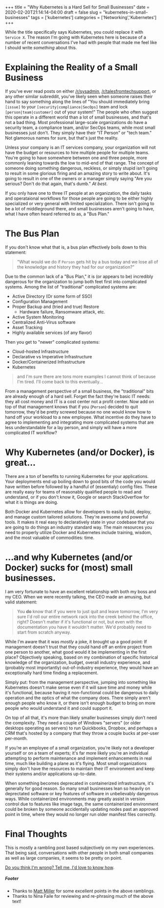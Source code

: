 +++
title = "Why Kubernetes is a Hard Sell for Small Businesses"
date = 2020-02-20T21:14:14-04:00
draft = false
slug = "kubernetes-in-small-businesses"
tags = ['kubernetes']
categories = ['Networking','Kubernetes']
+++

While the title specifically says Kubernetes, you could replace it with `Service X`. The reason I'm going with Kubernetes here is because of a number of recent conversations I've had with people that made me feel like I should write _something_ about this.

# Explaining the Reality of a Small Business

If you've ever read posts on either [/r/sysadmin](https://www.reddit.com/r/sysadmin/), [/r/talesfromtechsupport](https://www.reddit.com/r/talesfromtechsupport/), or any other similar subreddit, you've likely seen when someone raises their hand to say something along the lines of "You should immediately bring `[issue]` to your `[security|compliance|SecOps]` team and lock `[person|team|customer]` out of your system!" The people who often suggest this operate in a different world than a lot of small businesses, and that's not a bad thing. Most professional large-scale organizations do have a security team, a compliance team, and/or SecOps teams, while most small businesses just don't. They simply have their "IT Person" or "tech team." Not glamorous names for sure, but that's just the reality.

Unless your company is an IT services company, your organization will not have the budget or resources to hire multiple people for multiple teams. You're going to have somewhere between one and three people, more commonly leaning towards the low to mid-end of that range. The concept of someone doing something dangerous, reckless, or simply stupid isn't going to result in some glorious firing and an amazing story to write about. It's going to result in one of the owners or a manager simply saying "Are you serious? Don't do that again, that's dumb." _At best_.

If you only have one to three IT people at an organization, the daily tasks and operataional workflows for those people are going to be either highly specialized or very general with limited specialization. There isn't going to be a lot of middleground there, and small businesses aren't going to have, what I have often heard referred to as, a "Bus Plan."

# The Bus Plan

If you don't know what that is, a bus plan effectively boils down to this statement:

> "What would we do if `Person` gets hit by a bus today and we lose all of the knowledge and history they had for our organization?"

Due to the common lack of a "Bus Plan," it is (or appears to be) incredibly dangerous for the organization to jump both feet first into complicated systems. Among the list of "traditional" complicated systems are:

* Active Directory (Or some form of SSO)
* Configuration Management
* Proper Backup and (tried and true) Restore
  * Hardware failure, Ransomware attack, etc.
* Active System Monitoring
* Centralized Anti-Virus software
* Asset Tracking
* Highly available services (of any flavor)

Then you get to "newer" complicated systems:

* Cloud-hosted Infrastructure
* Declarative vs Imperative Infrastructure
* Docker/Containerized Infrastructure
* Kubernetes
> and I'm sure there are tons more examples I cannot think of because I'm tired. I'll come back to this eventually...

From a management perspective of a small business, the "traditional" bits are already enough of a hard sell. Forget the fact they're basic IT needs: they all cost money and IT is a cost center not a profit center. Now add on top of that management knows that if you (`Person`) decided to quit tomorrow, they'd be pretty screwed because no one would know how to hand off your workload to a new employee. What incentive do they have to agree to implementing and integrating more complicated systems that are less understandable for a lay person, and simply will have a more complicated IT workflow?

# Why Kubernetes (and/or Docker), is great...

There are a ton of benefits to running Kubernetes for your applications. Your deployments end up boiling down to good bits of the code you would have written before followed by a handful of (essentialy) config files. These are really easy for teams of reasonably qualified people to read and understand, or if you don't know it, Google or search StackOverflow for what it is things are doing.

Both Docker and Kubernetes allow for developers to easily build, deploy, and manage custom tailored solutions. They're awesome and powerful tools. It makes it real easy to declaratively state in your codebase that you are going to do things an industry standard way. The main resources you need to properly utilize Docker and Kubernetes include training, wisdom, and the most valuable of commodities: time.

# ...and why Kubernetes (and/or Docker) sucks for (most) small businesses.

I am very fortunate to have an excellent relationship with both my boss and my CEO. When we were recently talking, the CEO made an amusing, but valid statement:
> You **do** know that if you were to just quit and leave tomorrow, I'm very sure I'd roll our entire network rack into the creek behind the office, right? Doesn't matter if it's functional or not, but even with the documentation you have it wouldn't matter. We'd probably need to start from scratch anyway.

While I'm aware that it was _mostly_ a joke, it brought up a good point: If management doesn't trust that they could hand off an entire project from one person to another, what good would it be implementing in the first place? Objectively speaking, based on my combination of specific historical knowledge of the organization, budget, overall industry experience, and (probably most importantly) out-of-industry experience, they would have an exceptionally hard time finding a replacement.

Simply put: from the management perspective, jumping into something like Kubernetes doesn't make sense even if it will save time and money while it's functional, because having it non-functional could be dangerous to daily operation and the optics of what the company does. There simply aren't enough people who know it, or there isn't enough budget to bring on more people who would understand it and could support it.

On top of all that, it's more than likely smaller businesses simply don’t need the complexity. They need a couple of Windows "servers" (or older desktops operating as servers) to run Quickbooks, Dropbox, and perhaps a CRM that's hosted by a company that they throw a couple bucks at per-user per-month.

If you’re an employee of a small organization, you’re likely not a developer yourself or on a team of experts; it's far more likely you're an individual attempting to perform maintenance and implement enhancements in real time, much like building a plane as it's flying. Most small organizations simply don't have the resources to maintain their IT environment and keep their systems and/or applications up-to-date.

When something becomes deprecated in containerized infrastructure, it's generally for good reason. So many small businesses lean so heavily on deprectated software or key features of software in unbelievably dangerous ways. While containerized environments may greatly assist in version control due to features like image tags, the same containerized environment could be broken by someone accidentally updating nodes past an approved point in time, where they would no longer run older manifest files correctly.

# Final Thoughts

This is mostly a rambling post based subjectively on my own experiences. That being said, conversations with other people in both small companies as well as large companies, it seems to be pretty on point.

[Do you think I'm wrong? Tell me, I'd love to know how](mailto:daniel.a.manners@gmail.com).

##### Footer

* Thanks to [Matt Miller](mailto:matt.miller@disruptive-sol.com) for some excellent points in the above ramblings.
* Thanks to Nina Faile for reviewing and re-phrasing much of the above text!